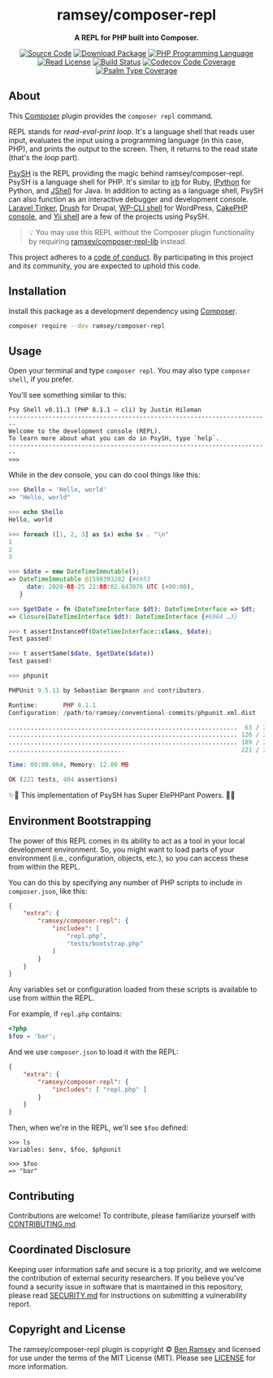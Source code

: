 <h1 align="center">ramsey/composer-repl</h1>

<p align="center">
    <strong>A REPL for PHP built into Composer.</strong>
</p>

<p align="center">
    <a href="https://github.com/ramsey/composer-repl"><img src="http://img.shields.io/badge/source-ramsey/composer--repl-blue.svg?style=flat-square" alt="Source Code"></a>
    <a href="https://packagist.org/packages/ramsey/composer-repl"><img src="https://img.shields.io/packagist/v/ramsey/composer-repl.svg?style=flat-square&label=release" alt="Download Package"></a>
    <a href="https://php.net"><img src="https://img.shields.io/packagist/php-v/ramsey/composer-repl.svg?style=flat-square&colorB=%238892BF" alt="PHP Programming Language"></a>
    <a href="https://github.com/ramsey/composer-repl/blob/main/LICENSE"><img src="https://img.shields.io/packagist/l/ramsey/composer-repl.svg?style=flat-square&colorB=darkcyan" alt="Read License"></a>
    <a href="https://github.com/ramsey/composer-repl-lib/actions/workflows/continuous-integration.yml"><img src="https://img.shields.io/github/workflow/status/ramsey/composer-repl-lib/build/main?style=flat-square&logo=github" alt="Build Status"></a>
    <a href="https://codecov.io/gh/ramsey/composer-repl-lib"><img src="https://img.shields.io/codecov/c/gh/ramsey/composer-repl-lib?label=codecov&logo=codecov&style=flat-square" alt="Codecov Code Coverage"></a>
    <a href="https://shepherd.dev/github/ramsey/composer-repl-lib"><img src="https://img.shields.io/endpoint?style=flat-square&url=https%3A%2F%2Fshepherd.dev%2Fgithub%2Framsey%2Fcomposer-repl-lib%2Fcoverage" alt="Psalm Type Coverage"></a>
</p>

## About

This [Composer](https://getcomposer.org) plugin provides the `composer repl`
command.

REPL stands for *read-eval-print loop*. It's a language shell that reads user
input, evaluates the input using a programming language (in this case, PHP), and
prints the output to the screen. Then, it returns to the read state (that's the
*loop* part).

[PsySH](https://psysh.org) is the REPL providing the magic behind
ramsey/composer-repl. PsySH is a language shell for PHP. It's similar to
[irb](https://github.com/ruby/irb) for Ruby, [IPython](https://ipython.org) for
Python, and [JShell](https://docs.oracle.com/javase/9/tools/jshell.htm) for
Java. In addition to acting as a language shell, PsySH can also function as an
interactive debugger and development console.
[Laravel Tinker](https://github.com/laravel/tinker), [Drush](https://www.drush.org)
for Drupal, [WP-CLI shell](https://github.com/wp-cli/shell-command)
for WordPress, [CakePHP console](https://book.cakephp.org/3/en/console-and-shells/repl.html),
and [Yii shell](https://github.com/yiisoft/yii2-shell) are a few of the projects
using PsySH.

> 💡 You may use this REPL without the Composer plugin functionality by requiring
> [ramsey/composer-repl-lib](https://github.com/ramsey/composer-repl-lib) instead.

This project adheres to a [code of conduct](CODE_OF_CONDUCT.md).
By participating in this project and its community, you are expected to
uphold this code.

## Installation

Install this package as a development dependency using
[Composer](https://getcomposer.org).

``` bash
composer require --dev ramsey/composer-repl
```

## Usage

Open your terminal and type `composer repl`. You may also type `composer shell`,
if you prefer.

You'll see something similar to this:

```
Psy Shell v0.11.1 (PHP 8.1.1 — cli) by Justin Hileman
------------------------------------------------------------------------
Welcome to the development console (REPL).
To learn more about what you can do in PsySH, type `help`.
------------------------------------------------------------------------
>>>
```

While in the dev console, you can do cool things like this:

``` php
>>> $hello = 'Hello, world'
=> "Hello, world"

>>> echo $hello
Hello, world

>>> foreach ([1, 2, 3] as $x) echo $x . "\n"
1
2
3

>>> $date = new DateTimeImmutable();
=> DateTimeImmutable @1598393282 {#6953
     date: 2020-08-25 22:08:02.643076 UTC (+00:00),
   }

>>> $getDate = fn (DateTimeInterface $dt): DateTimeInterface => $dt;
=> Closure(DateTimeInterface $dt): DateTimeInterface {#6964 …3}

>>> t assertInstanceOf(DateTimeInterface::class, $date);
Test passed!

>>> t assertSame($date, $getDate($date))
Test passed!

>>> phpunit

PHPUnit 9.5.11 by Sebastian Bergmann and contributors.

Runtime:       PHP 8.1.1
Configuration: /path/to/ramsey/conventional-commits/phpunit.xml.dist

...............................................................  63 / 221 ( 28%)
............................................................... 126 / 221 ( 57%)
............................................................... 189 / 221 ( 85%)
................................                                221 / 221 (100%)

Time: 00:00.064, Memory: 12.00 MB

OK (221 tests, 484 assertions)
```

✨🐘 This implementation of PsySH has Super ElePHPant Powers. 🐘✨

## Environment Bootstrapping

The power of this REPL comes in its ability to act as a tool in your local
development environment. So, you might want to load parts of your environment
(i.e., configuration, objects, etc.), so you can access these from within the
REPL.

You can do this by specifying any number of PHP scripts to include in
`composer.json`, like this:

``` json
{
    "extra": {
        "ramsey/composer-repl": {
            "includes": [
                "repl.php",
                "tests/bootstrap.php"
            ]
        }
    }
}
```

Any variables set or configuration loaded from these scripts is available to use
from within the REPL.

For example, if `repl.php` contains:

``` php
<?php
$foo = 'bar';
```

And we use `composer.json` to load it with the REPL:

``` json
{
    "extra": {
        "ramsey/composer-repl": {
            "includes": [ "repl.php" ]
        }
    }
}
```

Then, when we're in the REPL, we'll see `$foo` defined:

```
>>> ls
Variables: $env, $foo, $phpunit

>>> $foo
=> "bar"
```

## Contributing

Contributions are welcome! To contribute, please familiarize yourself with
[CONTRIBUTING.md](CONTRIBUTING.md).

## Coordinated Disclosure

Keeping user information safe and secure is a top priority, and we welcome the
contribution of external security researchers. If you believe you've found a
security issue in software that is maintained in this repository, please read
[SECURITY.md](SECURITY.md) for instructions on submitting a vulnerability report.

## Copyright and License

The ramsey/composer-repl plugin is copyright © [Ben Ramsey](https://benramsey.com)
and licensed for use under the terms of the
MIT License (MIT). Please see [LICENSE](LICENSE) for more information.
